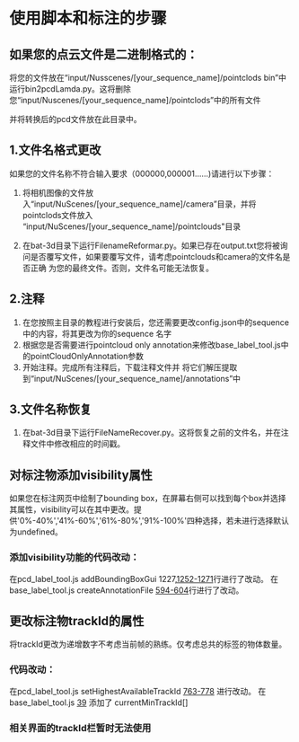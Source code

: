# 使用脚本和标注的步骤



## 如果您的点云文件是二进制格式的：

将您的文件放在“input/Nusscenes/[your_sequence_name]/pointclods bin”中运行bin2pcdLamda.py。这将删除您“input/Nuscenes/[your_sequence_name]/pointclods”中的所有文件

并将转换后的pcd文件放在此目录中。

## 1.文件名格式更改
如果您的文件名称不符合输入要求（000000,000001......)请进行以下步骤：

1. 将相机图像的文件放入“input/NuScenes/[your_sequence_name]/camera”目录，并将pointclods文件放入 “input/NuScenes/[your_sequence_name]/pointclouds"目录

2. 在bat-3d目录下运行FilenameReformar.py。如果已存在output.txt您将被询问是否覆写文件，如果要覆写文件，请考虑pointclouds和camera的文件名是否正确 为您的最终文件。否则，文件名可能无法恢复。

## 2.注释
1. 在您按照主目录的教程进行安装后，您还需要更改config.json中的sequence中的内容，将其更改为你的sequence 名字
2. 根据您是否需要进行pointcloud only annotation来修改base_label_tool.js中的pointCloudOnlyAnnotation参数
3. 开始注释。完成所有注释后，下载注释文件并 将它们解压提取到“input/NuScenes/[your_sequence_name]/annotations”中

## 3.文件名称恢复

1. 在bat-3d目录下运行FileNameRecover.py。这将恢复之前的文件名，并在注释文件中修改相应的时间戳。

## 对标注物添加visibility属性
如果您在标注网页中绘制了bounding box，在屏幕右侧可以找到每个box并选择其属性，visibility可以在其中更改。提供'0%-40%','41%-60%','61%-80%','91%-100%'四种选择，若未进行选择默认为undefined。
### 添加visibility功能的代码改动：
在pcd_label_tool.js addBoundingBoxGui 1227,[1252-1271](https://github.com/phadeasElysia/bat-3d/blob/04c8dda04b6ea01ad2601a0ec45835c8906527bf/js/pcd_label_tool.js#L1252)行进行了改动。
在base_label_tool.js createAnnotationFile [594-604](https://github.com/phadeasElysia/bat-3d/blob/04c8dda04b6ea01ad2601a0ec45835c8906527bf/js/base_label_tool.js#L594)行进行了改动。

## 更改标注物trackId的属性
将trackId更改为递增数字不考虑当前帧的熟练。仅考虑总共的标签的物体数量。
### 代码改动：
在pcd_label_tool.js setHighestAvailableTrackId [763-778](https://github.com/phadeasElysia/bat-3d/blob/04c8dda04b6ea01ad2601a0ec45835c8906527bf/js/pcd_label_tool.js#L763) 进行改动。
在base_label_tool.js [39](https://github.com/phadeasElysia/bat-3d/blob/04c8dda04b6ea01ad2601a0ec45835c8906527bf/js/base_label_tool.js#L39) 添加了 currentMinTrackId[] 

### 相关界面的trackId栏暂时无法使用
